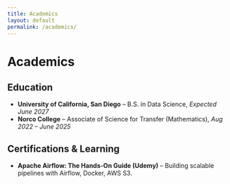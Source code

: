 ```yaml
---
title: Academics
layout: default
permalink: /academics/
---
```


# Academics

## Education
- **University of California, San Diego** – B.S. in Data Science, *Expected June 2027*  
- **Norco College** – Associate of Science for Transfer (Mathematics), *Aug 2022 – June 2025*

## Certifications & Learning
- **Apache Airflow: The Hands-On Guide (Udemy)** – Building scalable pipelines with Airflow, Docker, AWS S3.

